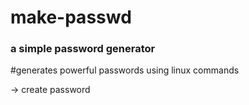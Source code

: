 # make-passwd
### a simple password generator
#generates powerful passwords using linux commands

-> create password
